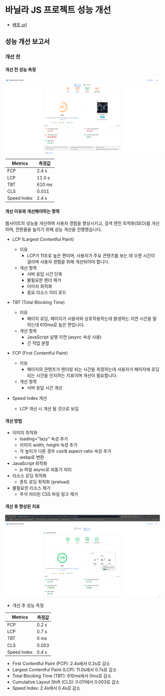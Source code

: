 # 바닐라 JS 프로젝트 성능 개선
- [배포 url](https://front-3rd-chapter4-2-basic-eta.vercel.app/)


## 성능 개선 보고서 

### 개선 전

#### 개선 전 성능 측정

![Alt text](image-1.png)

|Metrics|측정값|
|------|---|
|FCP|2.4 s|
|LCP|11.0 s|
|TBT|610 ms|
|CLS|0.011|
|Speed Index|2.4 s|

#### 개선 이유와 개선해야하는 항목

웹사이트의 성능을 개선하여 사용자 경험을 향상시키고, 검색 엔진 최적화(SEO)를 개선하며, 전환율을 높이기 위해 성능 개선을 진행했습니다.

- LCP (Largest Contentful Paint)
   - 이유 
      -  LCP가 11초로 높은 편이며, 사용자가 주요 콘텐츠를 보는 데 오랜 시간이 걸리며 사용자 경험을 위해 개선되어야 합니다. 
   - 개선 항목   
     - 서버 응답 시간 단축
     - 불필요한 렌더 제거
     - 이미지 최적화 
     - 중요 리소스 미리 로드

- TBT (Total Blocking Time) 
   - 이유
      - 페이지 로딩, 페이지가 사용자와 상호작용하는데 발생하는 지연 시간을 말하는데 610ms로 높은 편입니다.
   - 개선 항목 
      - JavaScript 실행 지연 (async 속성 사용)
      - 긴 작업 분할

- FCP (First Contentful Paint) 
   - 이유
      - 페이지의 콘텐츠가 렌더링 되는 시간을 측정하는데 사용자가 페이지에 로딩되는 시간을 인지하는 지표이며 개선이 필요합니다.   
   - 개선 항목 
      - 서버 응답 시간 개선

- Speed Index 개선
   - LCP 개선 시 개선 될 것으로 보임


#### 개선 방법

- 이미지 최적화
   - loading="lazy" 속성 추가
   - 이미지 width, height 속성 추가
   - 각 높이가 다른 경우 css에 aspect-ratio 속성 추가 
   - webp로 변환
- JavaScript 최적화
   - js 파일 async로 비동기 처리
- 리소스 로딩 최적화
   - 폰트 로딩 최적화 (preload)
- 불필요한 리소스 제거
   - 주석 처리된 CSS 파일 링크 제거


#### 개선 후 향상된 지표
  
![Alt text](image-5.png)

- 개선 후 성능 측정

|Metrics|측정값|
|------|---|
|FCP|0.2 s|
|LCP|0.7 s|
|TBT|0 ms|
|CLS|0.003|
|Speed Index|0.4 s|


  - First Contentful Paint (FCP): 2.4s에서 0.2s로 감소
  - Largest Contentful Paint (LCP): 11.0s에서 0.7s로 감소
  - Total Blocking Time (TBT): 610ms에서 0ms로 감소
  - Cumulative Layout Shift (CLS): 0.011에서 0.003로 감소
  - Speed Index: 2.4s에서 0.4s로 감소
